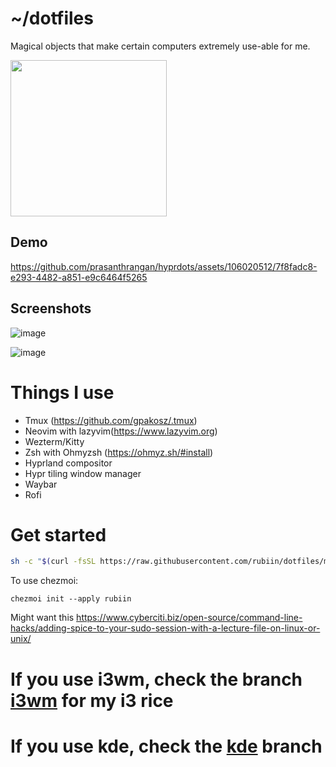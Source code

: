 # ~/dotfiles

Magical objects that make certain computers extremely use-able for me.

<img src="https://i.imgur.com/dWiAjUx.gif" height=250/>

## Demo
https://github.com/prasanthrangan/hyprdots/assets/106020512/7f8fadc8-e293-4482-a851-e9c6464f5265


## Screenshots

![image](https://github.com/rubiin/dotfiles/assets/8222059/508f0694-06bf-4ee6-bc0a-c83a6136b5b9)

![image](https://github.com/rubiin/dotfiles/assets/8222059/257e7add-4145-48a0-8199-3622a20763d2)


# Things I use 
* Tmux (https://github.com/gpakosz/.tmux)
* Neovim with lazyvim(https://www.lazyvim.org)
* Wezterm/Kitty
* Zsh with Ohmyzsh (https://ohmyz.sh/#install)
* Hyprland compositor
* Hypr tiling window manager
* Waybar
* Rofi


# Get started
 ```bash
sh -c "$(curl -fsSL https://raw.githubusercontent.com/rubiin/dotfiles/master/dot_bin/executable_install-all.sh)"
```
To use chezmoi:
```
chezmoi init --apply rubiin
```


Might want this https://www.cyberciti.biz/open-source/command-line-hacks/adding-spice-to-your-sudo-session-with-a-lecture-file-on-linux-or-unix/

# If you use i3wm, check the branch [i3wm](https://github.com/rubiin/dotfiles/tree/i3) for my i3 rice
# If you use kde, check the  [kde](https://github.com/rubiin/dotfiles/tree/kde) branch
